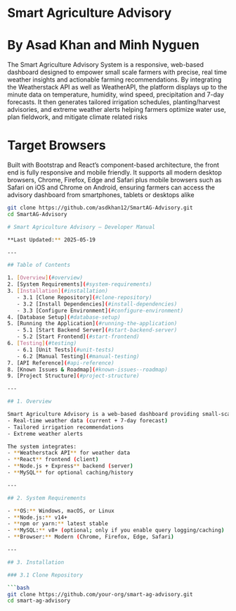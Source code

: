 # Smart Agriculture Advisory

# By Asad Khan and Minh Nyguen 

The Smart Agriculture Advisory System is a responsive, web-based dashboard designed to empower small scale farmers with precise, real time weather insights and actionable farming recommendations. By integrating the Weatherstack API as well as WeatherAPI, the platform displays up to the minute data on temperature, humidity, wind speed, precipitation and 7-day forecasts. It then generates tailored irrigation schedules, planting/harvest advisories, and extreme weather alerts helping farmers optimize water use, plan fieldwork, and mitigate climate related risks



# Target Browsers
Built with Bootstrap and React’s component-based architecture, the front end is fully responsive and mobile friendly. It supports all modern desktop browsers, Chrome, Firefox, Edge and Safari plus mobile browsers such as Safari on iOS and Chrome on Android, ensuring farmers can access the advisory dashboard from smartphones, tablets or desktops alike
```bash
git clone https://github.com/asdkhan12/SmartAG-Advisory.git
cd SmartAG-Advisory

# Smart Agriculture Advisory — Developer Manual

**Last Updated:** 2025-05-19

---

## Table of Contents

1. [Overview](#overview)  
2. [System Requirements](#system-requirements)  
3. [Installation](#installation)  
   - 3.1 [Clone Repository](#clone-repository)  
   - 3.2 [Install Dependencies](#install-dependencies)  
   - 3.3 [Configure Environment](#configure-environment)  
4. [Database Setup](#database-setup)  
5. [Running the Application](#running-the-application)  
   - 5.1 [Start Backend Server](#start-backend-server)  
   - 5.2 [Start Frontend](#start-frontend)  
6. [Testing](#testing)  
   - 6.1 [Unit Tests](#unit-tests)  
   - 6.2 [Manual Testing](#manual-testing)  
7. [API Reference](#api-reference)  
8. [Known Issues & Roadmap](#known-issues--roadmap)  
9. [Project Structure](#project-structure)  

---

## 1. Overview

Smart Agriculture Advisory is a web-based dashboard providing small-scale farmers with:
- Real-time weather data (current + 7-day forecast)  
- Tailored irrigation recommendations  
- Extreme weather alerts  

The system integrates:
- **Weatherstack API** for weather data  
- **React** frontend (client)  
- **Node.js + Express** backend (server)  
- **MySQL** for optional caching/history  

---

## 2. System Requirements

- **OS:** Windows, macOS, or Linux  
- **Node.js:** v14+  
- **npm or yarn:** latest stable  
- **MySQL:** v8+ (optional; only if you enable query logging/caching)  
- **Browser:** Modern (Chrome, Firefox, Edge, Safari)  

---

## 3. Installation

### 3.1 Clone Repository

```bash
git clone https://github.com/your-org/smart-ag-advisory.git
cd smart-ag-advisory



